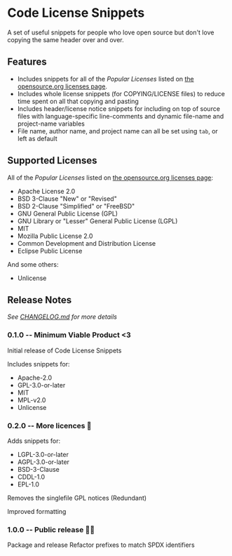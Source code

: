 # Code License Snippets

A set of useful snippets for people who love open source but don't love copying the same header over and over.

## Features

- Includes snippets for all of the *Popular Licenses* listed on [the opensource.org licenses page](https://opensource.org/licenses).
- Includes whole license snippets (for COPYING/LICENSE files) to reduce time spent on all that copying and pasting
- Includes header/license notice snippets for including on top of source files with language-specific line-comments and dynamic file-name and project-name variables
- File name, author name, and project name can all be set using `tab`, or left as default

## Supported Licenses

All of the *Popular Licenses* listed on [the opensource.org licenses page](https://opensource.org/licenses):

- Apache License 2.0
- BSD 3-Clause "New" or "Revised"
- BSD 2-Clause "Simplified" or "FreeBSD"
- GNU General Public License (GPL)
- GNU Library or "Lesser" General Public License (LGPL)
- MIT
- Mozilla Public License 2.0
- Common Development and Distribution License
- Eclipse Public License

And some others:

- Unlicense

## Release Notes

*See [CHANGELOG.md](CHANGELOG.md) for more details*

### 0.1.0 -- Minimum Viable Product <3

Initial release of Code License Snippets

Includes snippets for:
- Apache-2.0
- GPL-3.0-or-later
- MIT
- MPL-v2.0
- Unlicense

### 0.2.0 -- More licences 🎉

Adds snippets for:
- LGPL-3.0-or-later
- AGPL-3.0-or-later
- BSD-3-Clause
- CDDL-1.0
- EPL-1.0

Removes the singlefile GPL notices (Redundant)

Improved formatting

### 1.0.0 -- Public release 👯‍♀️

Package and release
Refactor prefixes to match SPDX identifiers
